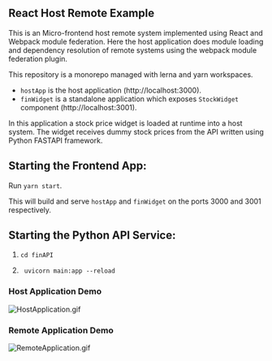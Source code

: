 ## React Host Remote Example

This is an Micro-frontend host remote system implemented using React and Webpack module federation. Here the host application does module loading and dependency resolution of remote systems using the webpack module federation plugin.

This repository is a monorepo managed with lerna and yarn workspaces.

- `hostApp` is the host application (http://localhost:3000).
- `finWidget` is a standalone application which exposes `StockWidget` component (http://localhost:3001).

In this application a stock price widget is loaded at runtime into a host system. The widget receives dummy stock prices from the API written using Python FASTAPI framework.

## Starting the Frontend App:

Run `yarn start`.

This will build and serve `hostApp` and `finWidget` on the ports 3000 and 3001 respectively.

## Starting the Python API Service:

1. `cd finAPI`

2. ` uvicorn main:app --reload`

### Host Application Demo

![HostApplication.gif](https://github.com/madhavms/react-host-remote/blob/main/img/HostApplication.gif)

### Remote Application Demo

![RemoteApplication.gif](https://github.com/madhavms/react-host-remote/blob/main/img/RemoteApplication.gif)
